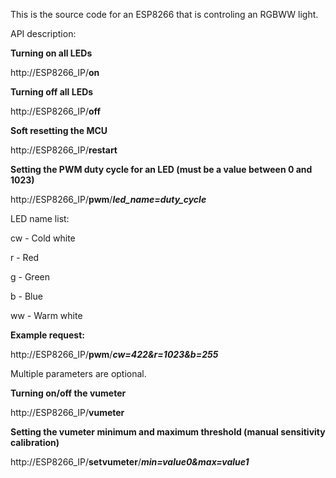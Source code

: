 This is the source code for an ESP8266 that is controling an RGBWW light.

API description:

**Turning on all LEDs**

http://ESP8266_IP/**on**

**Turning off all LEDs**

http://ESP8266_IP/**off**

**Soft resetting the MCU**

http://ESP8266_IP/**restart**

**Setting the PWM duty cycle for an LED (must be a value between 0 and 1023)**

http://ESP8266_IP/**pwm**/***led_name=duty_cycle***

LED name list:

cw - Cold white

r - Red

g - Green

b - Blue

ww - Warm white

**Example request:**

http://ESP8266_IP/**pwm**/***cw=422&r=1023&b=255***

Multiple parameters are optional.

**Turning on/off the vumeter**

http://ESP8266_IP/**vumeter**

**Setting the vumeter minimum and maximum threshold (manual sensitivity calibration)**

http://ESP8266_IP/**setvumeter**/***min=value0&max=value1***
